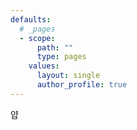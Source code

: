 ```yaml
---
defaults:
  # _pages
  - scope:
      path: ""
      type: pages
    values:
      layout: single
      author_profile: true
---
```



얍
